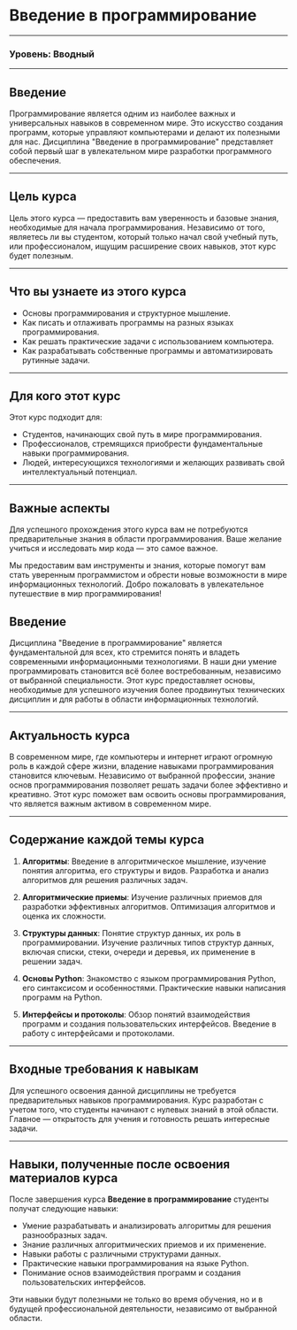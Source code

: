 # Введение в программирование

---

### Уровень: Вводный

---

## Введение

Программирование является одним из наиболее важных и универсальных навыков в современном мире. Это искусство создания программ, которые управляют компьютерами и делают их полезными для нас. Дисциплина "Введение в программирование" представляет собой первый шаг в увлекательном мире разработки программного обеспечения.

---

## Цель курса

Цель этого курса — предоставить вам уверенность и базовые знания, необходимые для начала программирования. Независимо от того, являетесь ли вы студентом, который только начал свой учебный путь, или профессионалом, ищущим расширение своих навыков, этот курс будет полезным. 

---
## Что вы узнаете из этого курса

- Основы программирования и структурное мышление.
- Как писать и отлаживать программы на разных языках программирования.
- Как решать практические задачи с использованием компьютера.
- Как разрабатывать собственные программы и автоматизировать рутинные задачи.

---

## Для кого этот курс

Этот курс подходит для:

- Студентов, начинающих свой путь в мире программирования.
- Профессионалов, стремящихся приобрести фундаментальные навыки программирования.
- Людей, интересующихся технологиями и желающих развивать свой интеллектуальный потенциал.

---

## Важные аспекты 

Для успешного прохождения этого курса вам не потребуются предварительные знания в области программирования. Ваше желание учиться и исследовать мир кода — это самое важное. 

Мы предоставим вам инструменты и знания, которые помогут вам стать уверенным программистом и обрести новые возможности в мире информационных технологий. Добро пожаловать в увлекательное путешествие в мир программирования!

## Введение

Дисциплина "Введение в программирование" является фундаментальной для всех, кто стремится понять и владеть современными информационными технологиями. В наши дни умение программировать становится всё более востребованным, независимо от выбранной специальности. Этот курс предоставляет основы, необходимые для успешного изучения более продвинутых технических дисциплин и для работы в области информационных технологий. 

---

## Актуальность курса

В современном мире, где компьютеры и интернет играют огромную роль в каждой сфере жизни, владение навыками программирования становится ключевым. Независимо от выбранной профессии, знание основ программирования позволяет решать задачи более эффективно и креативно. Этот курс поможет вам освоить основы программирования, что является важным активом в современном мире.

---

## Содержание каждой темы курса

1. **Алгоритмы**: Введение в алгоритмическое мышление, изучение понятия алгоритма, его структуры и видов. Разработка и анализ алгоритмов для решения различных задач.

2. **Алгоритмические приемы**: Изучение различных приемов для разработки эффективных алгоритмов. Оптимизация алгоритмов и оценка их сложности.

3. **Структуры данных**: Понятие структур данных, их роль в программировании. Изучение различных типов структур данных, включая списки, стеки, очереди и деревья, их применение в решении задач.

4. **Основы Python**: Знакомство с языком программирования Python, его синтаксисом и особенностями. Практические навыки написания программ на Python.

5. **Интерфейсы и протоколы**: Обзор понятий взаимодействия программ и создания пользовательских интерфейсов. Введение в работу с интерфейсами и протоколами.

---

## Входные требования к навыкам

Для успешного освоения данной дисциплины не требуется предварительных навыков программирования. Курс разработан с учетом того, что студенты начинают с нулевых знаний в этой области. Главное — открытость для учения и готовность решать интересные задачи.

---

## Навыки, полученные после освоения материалов курса

После завершения курса **Введение в программирование** студенты получат следующие навыки:

- Умение разрабатывать и анализировать алгоритмы для решения разнообразных задач.
- Знание различных алгоритмических приемов и их применение.
- Навыки работы с различными структурами данных.
- Практические навыки программирования на языке Python.
- Понимание основ взаимодействия программ и создания пользовательских интерфейсов.

Эти навыки будут полезными не только во время обучения, но и в будущей профессиональной деятельности, независимо от выбранной области.